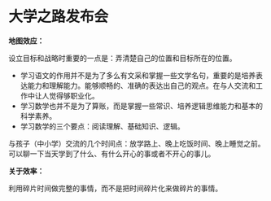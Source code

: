 # 大学之路发布会
**地图效应：**

设立目标和战略时重要的一点是：弄清楚自己的位置和目标所在的位置。

* 学习语文的作用并不是为了多么有文采和掌握一些文学名句，重要的是培养表达能力和理解能力。能够顺畅的、准确的表达出自己的观点。在与人交流和工作中让人觉得够职业化。
* 学习数学也并不是为了算账，而是掌握一些常识、培养逻辑思维能力和基本的科学素养。
* 学习数学的三个要点：阅读理解、基础知识、逻辑。

与孩子（中小学）交流的几个时间点：放学路上、晚上吃饭时间、晚上睡觉之前。可以聊一下当天学到了什么、有什么开心的事或者不开心的事儿。

**关于效率：**

利用碎片时间做完整的事情，而不是把时间碎片化来做碎片的事情。
